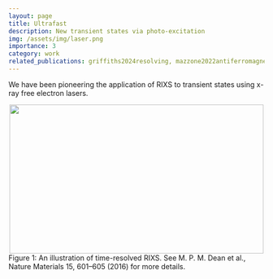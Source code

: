```yaml
---
layout: page
title: Ultrafast
description: New transient states via photo-excitation
img: /assets/img/laser.png
importance: 3
category: work
related_publications: griffiths2024resolving, mazzone2022antiferromagnetic, mazzone2021laser, cao2019ultrafast, dean2016ultrafast
---
```


We have been pioneering the application of RIXS to transient states using x-ray free electron lasers.

<center><img src="{{ site.baseurl }}/assets/img/tr-RIXS.png" height="293" width="500"></center>
<div class="col three caption">
    Figure 1: An illustration of time-resolved RIXS. See M. P. M. Dean et al., Nature Materials 15, 601–605 (2016) for more details.
</div>
